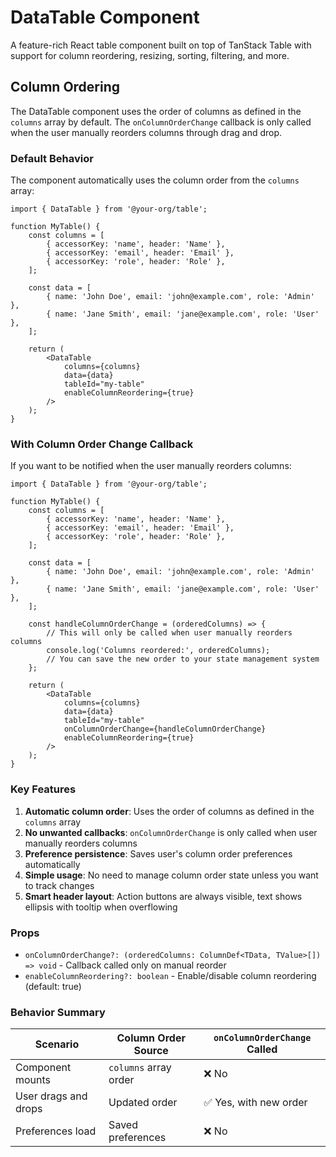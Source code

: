 # DataTable Component

A feature-rich React table component built on top of TanStack Table with support for column reordering, resizing, sorting, filtering, and more.

## Column Ordering

The DataTable component uses the order of columns as defined in the `columns` array by default. The `onColumnOrderChange` callback is only called when the user manually reorders columns through drag and drop.

### Default Behavior

The component automatically uses the column order from the `columns` array:

```tsx
import { DataTable } from '@your-org/table';

function MyTable() {
	const columns = [
		{ accessorKey: 'name', header: 'Name' },
		{ accessorKey: 'email', header: 'Email' },
		{ accessorKey: 'role', header: 'Role' },
	];

	const data = [
		{ name: 'John Doe', email: 'john@example.com', role: 'Admin' },
		{ name: 'Jane Smith', email: 'jane@example.com', role: 'User' },
	];

	return (
		<DataTable
			columns={columns}
			data={data}
			tableId="my-table"
			enableColumnReordering={true}
		/>
	);
}
```

### With Column Order Change Callback

If you want to be notified when the user manually reorders columns:

```tsx
import { DataTable } from '@your-org/table';

function MyTable() {
	const columns = [
		{ accessorKey: 'name', header: 'Name' },
		{ accessorKey: 'email', header: 'Email' },
		{ accessorKey: 'role', header: 'Role' },
	];

	const data = [
		{ name: 'John Doe', email: 'john@example.com', role: 'Admin' },
		{ name: 'Jane Smith', email: 'jane@example.com', role: 'User' },
	];

	const handleColumnOrderChange = (orderedColumns) => {
		// This will only be called when user manually reorders columns
		console.log('Columns reordered:', orderedColumns);
		// You can save the new order to your state management system
	};

	return (
		<DataTable
			columns={columns}
			data={data}
			tableId="my-table"
			onColumnOrderChange={handleColumnOrderChange}
			enableColumnReordering={true}
		/>
	);
}
```

### Key Features

1. **Automatic column order**: Uses the order of columns as defined in the `columns` array
2. **No unwanted callbacks**: `onColumnOrderChange` is only called when user manually reorders columns
3. **Preference persistence**: Saves user's column order preferences automatically
4. **Simple usage**: No need to manage column order state unless you want to track changes
5. **Smart header layout**: Action buttons are always visible, text shows ellipsis with tooltip when overflowing

### Props

- `onColumnOrderChange?: (orderedColumns: ColumnDef<TData, TValue>[]) => void` - Callback called only on manual reorder
- `enableColumnReordering?: boolean` - Enable/disable column reordering (default: true)

### Behavior Summary

| Scenario             | Column Order Source   | `onColumnOrderChange` Called |
| -------------------- | --------------------- | ---------------------------- |
| Component mounts     | `columns` array order | ❌ No                        |
| User drags and drops | Updated order         | ✅ Yes, with new order       |
| Preferences load     | Saved preferences     | ❌ No                        |
